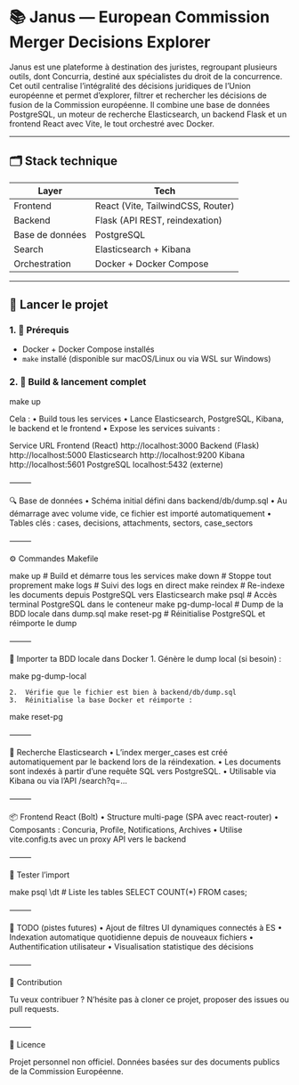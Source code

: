 # 📚 Janus — European Commission Merger Decisions Explorer

Janus est une plateforme à destination des juristes, regroupant plusieurs outils, dont Concurria, destiné aux spécialistes du droit de la concurrence. Cet outil centralise l’intégralité des décisions juridiques de l’Union européenne et permet d’explorer, filtrer et rechercher les décisions de fusion de la Commission européenne.
Il combine une base de données PostgreSQL, un moteur de recherche Elasticsearch, un backend Flask et un frontend React avec Vite, le tout orchestré avec Docker.

---

## 🗂️ Stack technique

| Layer           | Tech                              |
| --------------- | --------------------------------- |
| Frontend        | React (Vite, TailwindCSS, Router) |
| Backend         | Flask (API REST, reindexation)    |
| Base de données | PostgreSQL                        |
| Search          | Elasticsearch + Kibana            |
| Orchestration   | Docker + Docker Compose           |

---

## 🚀 Lancer le projet

### 1. 🔧 Prérequis

- Docker + Docker Compose installés
- `make` installé (disponible sur macOS/Linux ou via WSL sur Windows)

### 2. 🧱 Build & lancement complet

make up

Cela :
• Build tous les services
• Lance Elasticsearch, PostgreSQL, Kibana, le backend et le frontend
• Expose les services suivants :

Service URL
Frontend (React) http://localhost:3000
Backend (Flask) http://localhost:5000
Elasticsearch http://localhost:9200
Kibana http://localhost:5601
PostgreSQL localhost:5432 (externe)

⸻

🔍 Base de données
• Schéma initial défini dans backend/db/dump.sql
• Au démarrage avec volume vide, ce fichier est importé automatiquement
• Tables clés : cases, decisions, attachments, sectors, case_sectors

⸻

⚙️ Commandes Makefile

make up # Build et démarre tous les services
make down # Stoppe tout proprement
make logs # Suivi des logs en direct
make reindex # Re-indexe les documents depuis PostgreSQL vers Elasticsearch
make psql # Accès terminal PostgreSQL dans le conteneur
make pg-dump-local # Dump de la BDD locale dans dump.sql
make reset-pg # Réinitialise PostgreSQL et réimporte le dump

⸻

🔄 Importer ta BDD locale dans Docker 1. Génère le dump local (si besoin) :

make pg-dump-local

    2.	Vérifie que le fichier est bien à backend/db/dump.sql
    3.	Réinitialise la base Docker et réimporte :

make reset-pg

⸻

🔎 Recherche Elasticsearch
• L’index merger_cases est créé automatiquement par le backend lors de la réindexation.
• Les documents sont indexés à partir d’une requête SQL vers PostgreSQL.
• Utilisable via Kibana ou via l’API /search?q=...

⸻

📦 Frontend React (Bolt)
• Structure multi-page (SPA avec react-router)
• Composants : Concuria, Profile, Notifications, Archives
• Utilise vite.config.ts avec un proxy API vers le backend

⸻

🧪 Tester l’import

make psql
\dt # Liste les tables
SELECT COUNT(\*) FROM cases;

⸻

🧰 TODO (pistes futures)
• Ajout de filtres UI dynamiques connectés à ES
• Indexation automatique quotidienne depuis de nouveaux fichiers
• Authentification utilisateur
• Visualisation statistique des décisions

⸻

🤝 Contribution

Tu veux contribuer ? N’hésite pas à cloner ce projet, proposer des issues ou pull requests.

⸻

📄 Licence

Projet personnel non officiel. Données basées sur des documents publics de la Commission Européenne.
